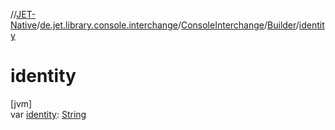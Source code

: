 //[JET-Native](../../../../index.md)/[de.jet.library.console.interchange](../../index.md)/[ConsoleInterchange](../index.md)/[Builder](index.md)/[identity](identity.md)

# identity

[jvm]\
var [identity](identity.md): [String](https://kotlinlang.org/api/latest/jvm/stdlib/kotlin/-string/index.html)
